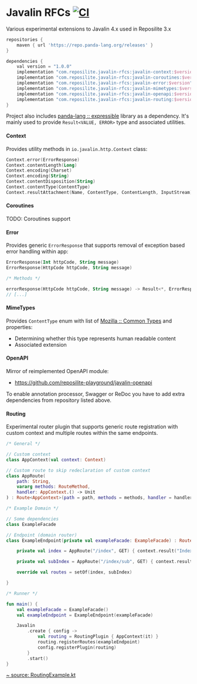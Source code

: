 # Javalin RFCs [![CI](https://github.com/reposilite-playground/javalin-rfcs/actions/workflows/gradle.yml/badge.svg)](https://github.com/reposilite-playground/javalin-rfcs/actions/workflows/gradle.yml)
Various experimental extensions to Javalin 4.x used in Reposilite 3.x

```groovy
repositories {
    maven { url 'https://repo.panda-lang.org/releases' }
}

dependencies {
    val version = "1.0.0"
    implementation "com.reposilite.javalin-rfcs:javalin-context:$version"
    implementation "com.reposilite.javalin-rfcs:javalin-coroutines:$version"
    implementation "com.reposilite.javalin-rfcs:javalin-error:$version"
    implementation "com.reposilite.javalin-rfcs:javalin-mimetypes:$version"
    implementation "com.reposilite.javalin-rfcs:javalin-openapi:$version"
    implementation "com.reposilite.javalin-rfcs:javalin-routing:$version"
}
```

Project also includes [panda-lang :: expressible](https://github.com/panda-lang/expressible) library as a dependency. It's mainly used to provide `Result<VALUE, ERROR>` type and associated utilities.
#### Context

Provides utility methods in `io.javalin.http.Context` class:

```kotlin
Context.error(ErrorResponse)
Context.contentLength(Long)
Context.encoding(Charset)
Context.encoding(String)
Context.contentDisposition(String)
Context.contentType(ContentType)
Context.resultAttachment(Name, ContentType, ContentLength, InputStream)
```

#### Coroutines

TODO: Coroutines support

#### Error

Provides generic `ErrorResponse` that supports removal of exception based error handling within app:
```kotlin
ErrorResponse(Int httpCode, String message)
ErrorResponse(HttpCode httpCode, String message)

/* Methods */

errorResponse(HttpCode httpCode, String message) -> Result<*, ErrorResponse>
// [...]
```

#### MimeTypes

Provides `ContentType` enum with list of [Mozilla :: Common Types](https://developer.mozilla.org/en-US/docs/Web/HTTP/Basics_of_HTTP/MIME_types/Common_types) and properties:
* Determining whether this type represents human readable content
* Associated extension

#### OpenAPI

Mirror of reimplemented OpenAPI module:

* https://github.com/reposilite-playground/javalin-openapi

To enable annotation processor, Swagger or ReDoc you have to add extra dependencies from repository listed above. 

#### Routing

Experimental router plugin that supports generic route registration with custom context and multiple routes within the same endpoints. 

```kotlin
/* General */

// Custom context
class AppContext(val context: Context)

// Custom route to skip redeclaration of custom context
class AppRoute(
    path: String,
    vararg methods: RouteMethod,
    handler: AppContext.() -> Unit
) : Route<AppContext>(path = path, methods = methods, handler = handler)

/* Example Domain */

// Some dependencies
class ExampleFacade

// Endpoint (domain router)
class ExampleEndpoint(private val exampleFacade: ExampleFacade) : Routes<AppContext> {

    private val index = AppRoute("/index", GET) { context.result("Index") }

    private val subIndex = AppRoute("/index/sub", GET) { context.result("Sub") }

    override val routes = setOf(index, subIndex)

}

/* Runner */

fun main() {
    val exampleFacade = ExampleFacade()
    val exampleEndpoint = ExampleEndpoint(exampleFacade)

    Javalin
        .create { config ->
            val routing = RoutingPlugin { AppContext(it) }
            routing.registerRoutes(exampleEndpoint)
            config.registerPlugin(routing)
        }
        .start()
}
```

[~ source: RoutingExample.kt](https://github.com/reposilite-playground/javalin-rfcs/blob/main/javalin-routing/src/test/kotlin/com/reposilite/web/routing/RoutingExample.kt)